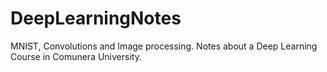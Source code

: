 # DeepLearningNotes
 MNIST, Convolutions and Image processing. Notes about a Deep Learning Course in Comunera University. 
